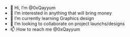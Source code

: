 - 👋 Hi, I’m @0xQayyum
- 👀 I’m interested in anything that will bring money
- 🌱 I’m currently learning Graphics design
- 💞️ I’m looking to collaborate on project launchs/designs
- 📫 How to reach me @0xQayyum

<!---
0xQayyum/0xQayyum is a ✨ special ✨ repository because its `README.md` (this file) appears on your GitHub profile.
You can click the Preview link to take a look at your changes.
--->
